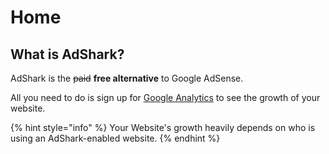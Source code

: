# Home

## What is AdShark?

AdShark is the ~~paid~~ **free alternative** to Google AdSense.

All you need to do is sign up for [Google Analytics](https://analytics.google.com/analytics/web/) to see the growth of your website.

{% hint style="info" %}
 Your Website's growth heavily depends on who is using an AdShark-enabled website.
{% endhint %}





